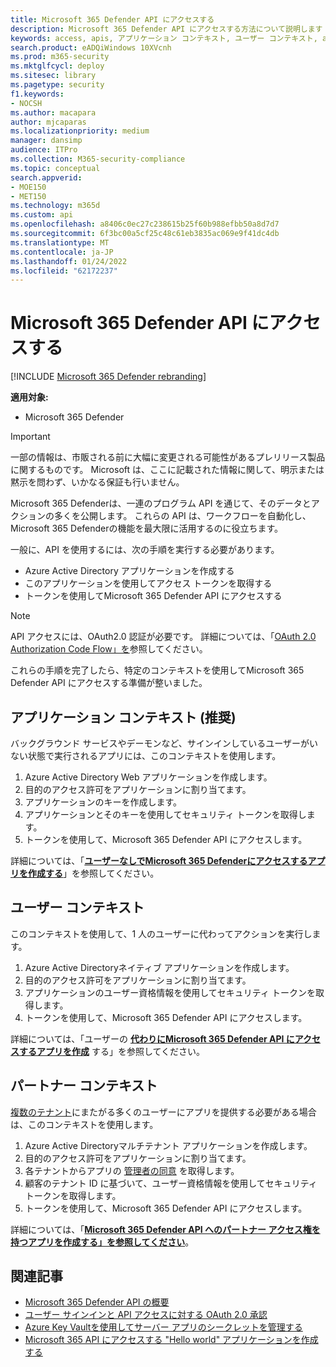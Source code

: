 ```yaml
---
title: Microsoft 365 Defender API にアクセスする
description: Microsoft 365 Defender API にアクセスする方法について説明します
keywords: access, apis, アプリケーション コンテキスト, ユーザー コンテキスト, aad アプリケーション, アクセス トークン
search.product: eADQiWindows 10XVcnh
ms.prod: m365-security
ms.mktglfcycl: deploy
ms.sitesec: library
ms.pagetype: security
f1.keywords:
- NOCSH
ms.author: macapara
author: mjcaparas
ms.localizationpriority: medium
manager: dansimp
audience: ITPro
ms.collection: M365-security-compliance
ms.topic: conceptual
search.appverid:
- MOE150
- MET150
ms.technology: m365d
ms.custom: api
ms.openlocfilehash: a8406c0ec27c238615b25f60b988efbb50a8d7d7
ms.sourcegitcommit: 6f3bc00a5cf25c48c61eb3835ac069e9f41dc4db
ms.translationtype: MT
ms.contentlocale: ja-JP
ms.lasthandoff: 01/24/2022
ms.locfileid: "62172237"
---
```

# <a name="access-the-microsoft-365-defender-apis"></a>Microsoft 365 Defender API にアクセスする

[!INCLUDE [Microsoft 365 Defender rebranding](../includes/microsoft-defender.md)]

**適用対象:**

- Microsoft 365 Defender

> [!IMPORTANT]
> 一部の情報は、市販される前に大幅に変更される可能性があるプレリリース製品に関するものです。 Microsoft は、ここに記載された情報に関して、明示または黙示を問わず、いかなる保証も行いません。

Microsoft 365 Defenderは、一連のプログラム API を通じて、そのデータとアクションの多くを公開します。 これらの API は、ワークフローを自動化し、Microsoft 365 Defenderの機能を最大限に活用するのに役立ちます。

一般に、API を使用するには、次の手順を実行する必要があります。

- Azure Active Directory アプリケーションを作成する
- このアプリケーションを使用してアクセス トークンを取得する
- トークンを使用してMicrosoft 365 Defender API にアクセスする

> [!NOTE]
> API アクセスには、OAuth2.0 認証が必要です。 詳細については、「[OAuth 2.0 Authorization Code Flow」を](/azure/active-directory/develop/active-directory-v2-protocols-oauth-code)参照してください。

これらの手順を完了したら、特定のコンテキストを使用してMicrosoft 365 Defender API にアクセスする準備が整いました。

## <a name="application-context-recommended"></a>アプリケーション コンテキスト (推奨)

バックグラウンド サービスやデーモンなど、サインインしているユーザーがいない状態で実行されるアプリには、このコンテキストを使用します。

1. Azure Active Directory Web アプリケーションを作成します。
2. 目的のアクセス許可をアプリケーションに割り当てます。
3. アプリケーションのキーを作成します。
4. アプリケーションとそのキーを使用してセキュリティ トークンを取得します。
5. トークンを使用して、Microsoft 365 Defender API にアクセスします。

詳細については、「**[ユーザーなしでMicrosoft 365 Defenderにアクセスするアプリを作成する](api-create-app-web.md)**」を参照してください。

## <a name="user-context"></a>ユーザー コンテキスト

このコンテキストを使用して、1 人のユーザーに代わってアクションを実行します。

1. Azure Active Directoryネイティブ アプリケーションを作成します。
2. 目的のアクセス許可をアプリケーションに割り当てます。
3. アプリケーションのユーザー資格情報を使用してセキュリティ トークンを取得します。
4. トークンを使用して、Microsoft 365 Defender API にアクセスします。

詳細については、「ユーザーの **[代わりにMicrosoft 365 Defender API にアクセスするアプリを作成](api-create-app-user-context.md)** する」を参照してください。

## <a name="partner-context"></a>パートナー コンテキスト

[複数のテナント](/azure/active-directory/develop/single-and-multi-tenant-apps)にまたがる多くのユーザーにアプリを提供する必要がある場合は、このコンテキストを使用します。

1. Azure Active Directoryマルチテナント アプリケーションを作成します。
2. 目的のアクセス許可をアプリケーションに割り当てます。
3. 各テナントからアプリの [管理者の同意](/azure/active-directory/develop/v2-permissions-and-consent#requesting-consent-for-an-entire-tenant) を取得します。
4. 顧客のテナント ID に基づいて、ユーザー資格情報を使用してセキュリティ トークンを取得します。
5. トークンを使用して、Microsoft 365 Defender API にアクセスします。

詳細については、「**[Microsoft 365 Defender API へのパートナー アクセス権を持つアプリを作成する」を参照してください](api-partner-access.md)**。

## <a name="related-articles"></a>関連記事

- [Microsoft 365 Defender API の概要](api-overview.md)
- [ユーザー サインインと API アクセスに対する OAuth 2.0 承認](/azure/active-directory/develop/active-directory-v2-protocols-oauth-code)
- [Azure Key Vaultを使用してサーバー アプリのシークレットを管理する](/learn/modules/manage-secrets-with-azure-key-vault/)
- [Microsoft 365 API にアクセスする "Hello world" アプリケーションを作成する](api-hello-world.md)
